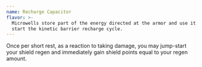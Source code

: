 ```yaml
---
name: Recharge Capacitor
flavor: >-
  Microwells store part of the energy directed at the armor and use it to jump
  start the kinetic barrier recharge cycle.
---
```

Once per short rest, as a reaction to taking damage, you may jump-start your shield regen and immediately gain shield points equal to your regen amount.
